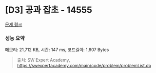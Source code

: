 # [D3] 공과 잡초 - 14555 

[문제 링크](https://swexpertacademy.com/main/code/problem/problemDetail.do?contestProbId=AYGtoa3qARcDFARC) 

### 성능 요약

메모리: 21,712 KB, 시간: 147 ms, 코드길이: 1,607 Bytes



> 출처: SW Expert Academy, https://swexpertacademy.com/main/code/problem/problemList.do